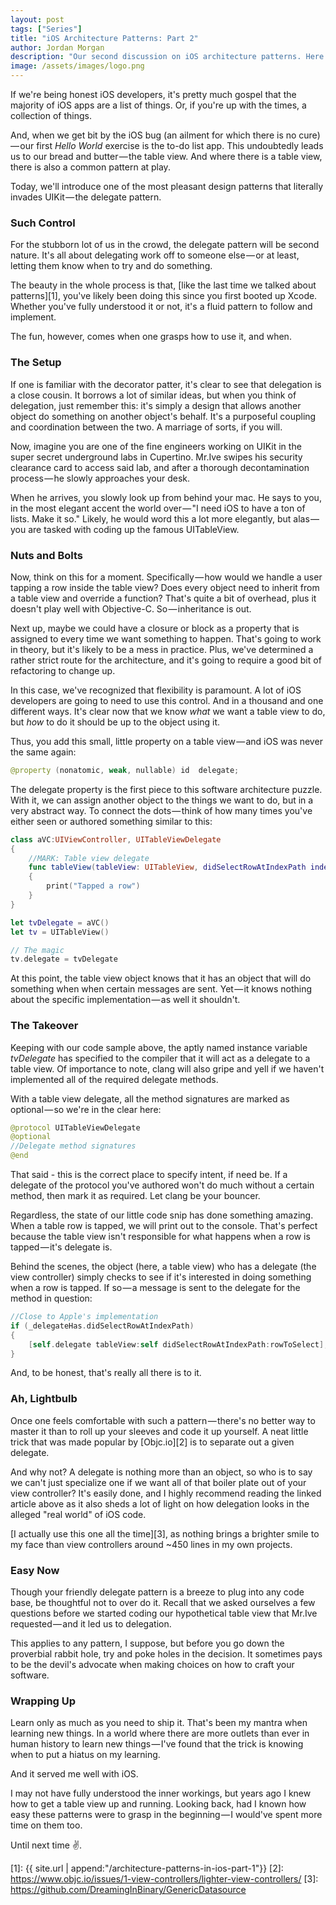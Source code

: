 ```yaml
---
layout: post
tags: ["Series"]
title: "iOS Architecture Patterns: Part 2"
author: Jordan Morgan
description: "Our second discussion on iOS architecture patterns. Here's how delegation is imprinted across Cocoa Touch."
image: /assets/images/logo.png
---
```

If we're being honest iOS developers, it's pretty much gospel that the majority of iOS apps are a list of things. Or, if you're up with the times, a collection of things.

And, when we get bit by the iOS bug (an ailment for which there is no cure) — our first _Hello World_ exercise is the to-do list app. This undoubtedly leads us to our bread and butter — the table view. And where there is a table view, there is also a common pattern at play.

Today, we'll introduce one of the most pleasant design patterns that literally invades UIKit — the delegate pattern.

### Such Control

For the stubborn lot of us in the crowd, the delegate pattern will be second nature. It's all about delegating work off to someone else — or at least, letting them know when to try and do something.

The beauty in the whole process is that, [like the last time we talked about patterns][1], you've likely been doing this since you first booted up Xcode. Whether you've fully understood it or not, it's a fluid pattern to follow and implement.

The fun, however, comes when one grasps how to use it, and when.

### The Setup

If one is familiar with the decorator patter, it's clear to see that delegation is a close cousin. It borrows a lot of similar ideas, but when you think of delegation, just remember this: it's simply a design that allows another object do something on another object's behalf. It's a purposeful coupling and coordination between the two. A marriage of sorts, if you will.

Now, imagine you are one of the fine engineers working on UIKit in the super secret underground labs in Cupertino. Mr.Ive swipes his security clearance card to access said lab, and after a thorough decontamination process — he slowly approaches your desk.

When he arrives, you slowly look up from behind your mac. He says to you, in the most elegant accent the world over — "I need iOS to have a ton of lists. Make it so." Likely, he would word this a lot more elegantly, but alas — you are tasked with coding up the famous UITableView.

### Nuts and Bolts

Now, think on this for a moment. Specifically — how would we handle a user tapping a row inside the table view? Does every object need to inherit from a table view and override a function? That's quite a bit of overhead, plus it doesn't play well with Objective-C. So — inheritance is out.

Next up, maybe we could have a closure or block as a property that is assigned to every time we want something to happen. That's going to work in theory, but it's likely to be a mess in practice. Plus, we've determined a rather strict route for the architecture, and it's going to require a good bit of refactoring to change up.

In this case, we've recognized that flexibility is paramount. A lot of iOS developers are going to need to use this control. And in a thousand and one different ways. It's clear now that we know _what_ we want a table view to do, but _how_ to do it should be up to the object using it.

Thus, you add this small, little property on a table view — and iOS was never the same again:
```swift
@property (nonatomic, weak, nullable) id  delegate;
```
The delegate property is the first piece to this software architecture puzzle. With it, we can assign another object to the things we want to do, but in a very abstract way. To connect the dots — think of how many times you've either seen or authored something similar to this:
```swift 
class aVC:UIViewController, UITableViewDelegate  
{  
    //MARK: Table view delegate  
    func tableView(tableView: UITableView, didSelectRowAtIndexPath indexPath: NSIndexPath)  
    {  
        print("Tapped a row")  
    }  
}

let tvDelegate = aVC()  
let tv = UITableView()

// The magic  
tv.delegate = tvDelegate
```
At this point, the table view object knows that it has an object that will do something when when certain messages are sent. Yet — it knows nothing about the specific implementation — as well it shouldn't.

### The Takeover

Keeping with our code sample above, the aptly named instance variable _tvDelegate_ has specified to the compiler that it will act as a delegate to a table view. Of importance to note, clang will also gripe and yell if we haven't implemented all of the required delegate methods.

With a table view delegate, all the method signatures are marked as optional — so we're in the clear here:
```swift
@protocol UITableViewDelegate  
@optional  
//Delegate method signatures  
@end
```
That said - this is the correct place to specify intent, if need be. If a delegate of the protocol you've authored won't do much without a certain method, then mark it as required. Let clang be your bouncer.

Regardless, the state of our little code snip has done something amazing. When a table row is tapped, we will print out to the console. That's perfect because the table view isn't responsible for what happens when a row is tapped — it's delegate is.

Behind the scenes, the object (here, a table view) who has a delegate (the view controller) simply checks to see if it's interested in doing something when a row is tapped. If so — a message is sent to the delegate for the method in question:
```swift
//Close to Apple's implementation  
if (_delegateHas.didSelectRowAtIndexPath)   
{   
    [self.delegate tableView:self didSelectRowAtIndexPath:rowToSelect];   
}
```
And, to be honest, that's really all there is to it.

### Ah, Lightbulb

Once one feels comfortable with such a pattern — there's no better way to master it than to roll up your sleeves and code it up yourself. A neat little trick that was made popular by [Objc.io][2] is to separate out a given delegate.

And why not? A delegate is nothing more than an object, so who is to say we can't just specialize one if we want all of that boiler plate out of your view controller? It's easily done, and I highly recommend reading the linked article above as it also sheds a lot of light on how delegation looks in the alleged "real world" of iOS code.

[I actually use this one all the time][3], as nothing brings a brighter smile to my face than view controllers around ~450 lines in my own projects.

### Easy Now

Though your friendly delegate pattern is a breeze to plug into any code base, be thoughtful not to over do it. Recall that we asked ourselves a few questions before we started coding our hypothetical table view that Mr.Ive requested — and it led us to delegation.

This applies to any pattern, I suppose, but before you go down the proverbial rabbit hole, try and poke holes in the decision. It sometimes pays to be the devil's advocate when making choices on how to craft your software.

### Wrapping Up

Learn only as much as you need to ship it. That's been my mantra when learning new things. In a world where there are more outlets than ever in human history to learn new things — I've found that the trick is knowing when to put a hiatus on my learning.

And it served me well with iOS.

I may not have fully understood the inner workings, but years ago I knew how to get a table view up and running. Looking back, had I known how easy these patterns were to grasp in the beginning — I would've spent more time on them too.

Until next time ✌️.

[1]: {{ site.url | append:"/architecture-patterns-in-ios-part-1"}}
[2]: https://www.objc.io/issues/1-view-controllers/lighter-view-controllers/
[3]: https://github.com/DreamingInBinary/GenericDatasource